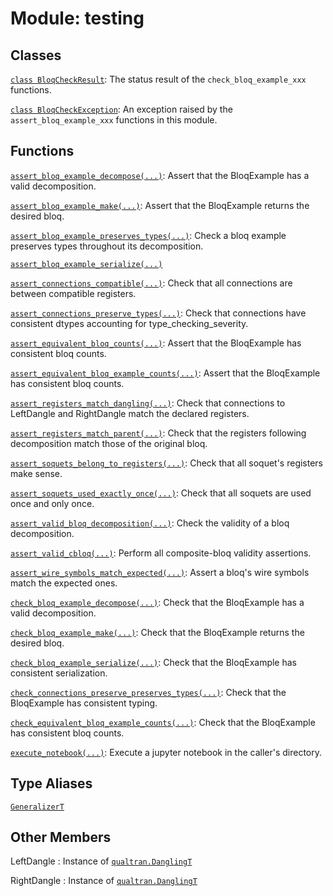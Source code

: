 # Module: testing






## Classes

[`class BloqCheckResult`](../qualtran/testing/BloqCheckResult.md): The status result of the `check_bloq_example_xxx` functions.

[`class BloqCheckException`](../qualtran/testing/BloqCheckException.md): An exception raised by the `assert_bloq_example_xxx` functions in this module.

## Functions

[`assert_bloq_example_decompose(...)`](../qualtran/testing/assert_bloq_example_decompose.md): Assert that the BloqExample has a valid decomposition.

[`assert_bloq_example_make(...)`](../qualtran/testing/assert_bloq_example_make.md): Assert that the BloqExample returns the desired bloq.

[`assert_bloq_example_preserves_types(...)`](../qualtran/testing/assert_bloq_example_preserves_types.md): Check a bloq example preserves types throughout its decomposition.

[`assert_bloq_example_serialize(...)`](../qualtran/testing/assert_bloq_example_serialize.md)

[`assert_connections_compatible(...)`](../qualtran/testing/assert_connections_compatible.md): Check that all connections are between compatible registers.

[`assert_connections_preserve_types(...)`](../qualtran/testing/assert_connections_preserve_types.md): Check that connections have consistent dtypes accounting for type_checking_severity.

[`assert_equivalent_bloq_counts(...)`](../qualtran/testing/assert_equivalent_bloq_counts.md): Assert that the BloqExample has consistent bloq counts.

[`assert_equivalent_bloq_example_counts(...)`](../qualtran/testing/assert_equivalent_bloq_example_counts.md): Assert that the BloqExample has consistent bloq counts.

[`assert_registers_match_dangling(...)`](../qualtran/testing/assert_registers_match_dangling.md): Check that connections to LeftDangle and RightDangle match the declared registers.

[`assert_registers_match_parent(...)`](../qualtran/testing/assert_registers_match_parent.md): Check that the registers following decomposition match those of the original bloq.

[`assert_soquets_belong_to_registers(...)`](../qualtran/testing/assert_soquets_belong_to_registers.md): Check that all soquet's registers make sense.

[`assert_soquets_used_exactly_once(...)`](../qualtran/testing/assert_soquets_used_exactly_once.md): Check that all soquets are used once and only once.

[`assert_valid_bloq_decomposition(...)`](../qualtran/testing/assert_valid_bloq_decomposition.md): Check the validity of a bloq decomposition.

[`assert_valid_cbloq(...)`](../qualtran/testing/assert_valid_cbloq.md): Perform all composite-bloq validity assertions.

[`assert_wire_symbols_match_expected(...)`](../qualtran/testing/assert_wire_symbols_match_expected.md): Assert a bloq's wire symbols match the expected ones.

[`check_bloq_example_decompose(...)`](../qualtran/testing/check_bloq_example_decompose.md): Check that the BloqExample has a valid decomposition.

[`check_bloq_example_make(...)`](../qualtran/testing/check_bloq_example_make.md): Check that the BloqExample returns the desired bloq.

[`check_bloq_example_serialize(...)`](../qualtran/testing/check_bloq_example_serialize.md): Check that the BloqExample has consistent serialization.

[`check_connections_preserve_preserves_types(...)`](../qualtran/testing/check_connections_preserve_preserves_types.md): Check that the BloqExample has consistent typing.

[`check_equivalent_bloq_example_counts(...)`](../qualtran/testing/check_equivalent_bloq_example_counts.md): Check that the BloqExample has consistent bloq counts.

[`execute_notebook(...)`](../qualtran/testing/execute_notebook.md): Execute a jupyter notebook in the caller's directory.

## Type Aliases

[`GeneralizerT`](../qualtran/resource_counting/GeneralizerT.md)



<h2 class="add-link">Other Members</h2>

LeftDangle<a id="LeftDangle"></a>
: Instance of <a href="../qualtran/DanglingT.html"><code>qualtran.DanglingT</code></a>

RightDangle<a id="RightDangle"></a>
: Instance of <a href="../qualtran/DanglingT.html"><code>qualtran.DanglingT</code></a>


